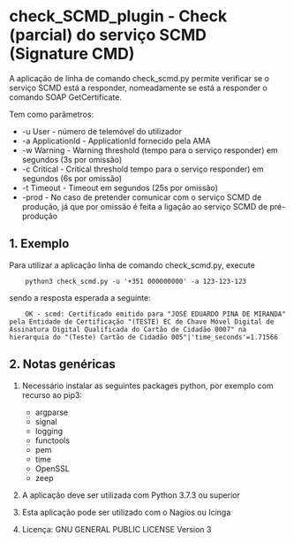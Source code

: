 # check_SCMD_plugin - Check (parcial) do serviço SCMD (Signature CMD)

A aplicação de linha de comando check_scmd.py permite verificar se o serviço SCMD está a responder, nomeadamente se está a responder o comando SOAP GetCertificate.

Tem como parâmetros:

+ -u User - número de telemóvel do utilizador
+ -a ApplicationId - ApplicationId fornecido pela AMA
+ -w Warning - Warning threshold (tempo para o serviço responder) em segundos (3s por omissão)
+ -c Critical - Critical threshold tempo para o serviço responder) em segundos (6s por omissão)
+ -t Timeout - Timeout em segundos (25s por omissão)
+ -prod - No caso de pretender comunicar com o serviço SCMD de produção, já que por omissão é feita a ligação ao serviço SCMD de pré-produção

## 1. Exemplo

Para utilizar a aplicação linha de comando check_scmd.py, execute

        python3 check_scmd.py -u '+351 000000000' -a 123-123-123

sendo a resposta esperada a seguinte:

        OK - scmd: Certificado emitido para "JOSÉ EDUARDO PINA DE MIRANDA" pela Entidade de Certificação "(TESTE) EC de Chave Móvel Digital de Assinatura Digital Qualificada do Cartão de Cidadão 0007" na hierarquia do "(Teste) Cartão de Cidadão 005"|'time_seconds'=1.71566

## 2. Notas genéricas

1. Necessário instalar as seguintes packages python, por exemplo com recurso ao
pip3:

    + argparse
    + signal
    + logging
    + functools
    + pem
    + time
    + OpenSSL
    + zeep

2. A aplicação deve ser utilizada com Python 3.7.3 ou superior

3. Esta aplicação pode ser utilizado com o Nagios ou Icinga

4. Licença: GNU GENERAL PUBLIC LICENSE Version 3
